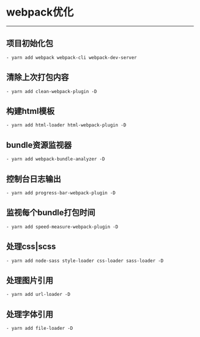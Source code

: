 # webpack优化
---

## 项目初始化包
    - yarn add webpack webpack-cli webpack-dev-server

## 清除上次打包内容
    - yarn add clean-webpack-plugin -D

## 构建html模板
    - yarn add html-loader html-webpack-plugin -D

## bundle资源监视器
    - yarn add webpack-bundle-analyzer -D

## 控制台日志输出
    - yarn add progress-bar-webpack-plugin -D 

## 监视每个bundle打包时间
    - yarn add speed-measure-webpack-plugin -D

## 处理css|scss
    - yarn add node-sass style-loader css-loader sass-loader -D

## 处理图片引用
    - yarn add url-loader -D

## 处理字体引用
    - yarn add file-loader -D